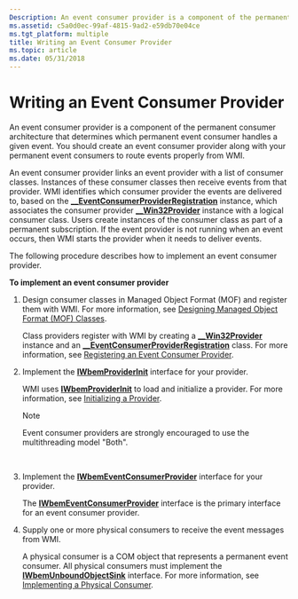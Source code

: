 ```yaml
---
Description: An event consumer provider is a component of the permanent consumer architecture that determines which permanent event consumer handles a given event.
ms.assetid: c5a0d0ec-99af-4815-9ad2-e59db70e04ce
ms.tgt_platform: multiple
title: Writing an Event Consumer Provider
ms.topic: article
ms.date: 05/31/2018
---
```


# Writing an Event Consumer Provider

An event consumer provider is a component of the permanent consumer architecture that determines which permanent event consumer handles a given event. You should create an event consumer provider along with your permanent event consumers to route events properly from WMI.

An event consumer provider links an event provider with a list of consumer classes. Instances of these consumer classes then receive events from that provider. WMI identifies which consumer provider the events are delivered to, based on the [**\_\_EventConsumerProviderRegistration**](--eventconsumerproviderregistration.md) instance, which associates the consumer provider [**\_\_Win32Provider**](--win32provider.md) instance with a logical consumer class. Users create instances of the consumer class as part of a permanent subscription. If the event provider is not running when an event occurs, then WMI starts the provider when it needs to deliver events.

The following procedure describes how to implement an event consumer provider.

**To implement an event consumer provider**

1.  Design consumer classes in Managed Object Format (MOF) and register them with WMI. For more information, see [Designing Managed Object Format (MOF) Classes](designing-managed-object-format--mof--classes.md).

    Class providers register with WMI by creating a [**\_\_Win32Provider**](--win32provider.md) instance and an [**\_\_EventConsumerProviderRegistration**](--eventconsumerproviderregistration.md) class. For more information, see [Registering an Event Consumer Provider](registering-an-event-consumer-provider.md).

2.  Implement the [**IWbemProviderInit**](/windows/desktop/api/Wbemprov/nn-wbemprov-iwbemproviderinit) interface for your provider.

    WMI uses [**IWbemProviderInit**](/windows/desktop/api/Wbemprov/nn-wbemprov-iwbemproviderinit) to load and initialize a provider. For more information, see [Initializing a Provider](initializing-a-provider.md).

    > [!Note]  
    > Event consumer providers are strongly encouraged to use the multithreading model "Both".

     

3.  Implement the [**IWbemEventConsumerProvider**](/windows/desktop/api/Wbemprov/nn-wbemprov-iwbemeventconsumerprovider) interface for your provider.

    The [**IWbemEventConsumerProvider**](/windows/desktop/api/Wbemprov/nn-wbemprov-iwbemeventconsumerprovider) interface is the primary interface for an event consumer provider.

4.  Supply one or more physical consumers to receive the event messages from WMI.

    A physical consumer is a COM object that represents a permanent event consumer. All physical consumers must implement the [**IWbemUnboundObjectSink**](/windows/desktop/api/Wbemprov/nn-wbemprov-iwbemunboundobjectsink) interface. For more information, see [Implementing a Physical Consumer](implementing-a-physical-consumer.md).

 

 



